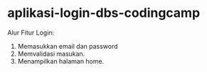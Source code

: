 # aplikasi-login-dbs-codingcamp

Alur Fitur Login:
1. Memasukkan email dan password
2. Memvalidasi masukan.
3. Menampilkan halaman home.
